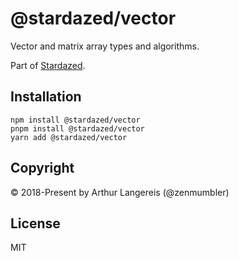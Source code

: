 @stardazed/vector
=================
Vector and matrix array types and algorithms.

Part of [Stardazed](https://github.com/stardazed/stardazed).

Installation
------------
```
npm install @stardazed/vector
pnpm install @stardazed/vector
yarn add @stardazed/vector
```

Copyright
---------
© 2018-Present by Arthur Langereis (@zenmumbler)

License
-------
MIT

